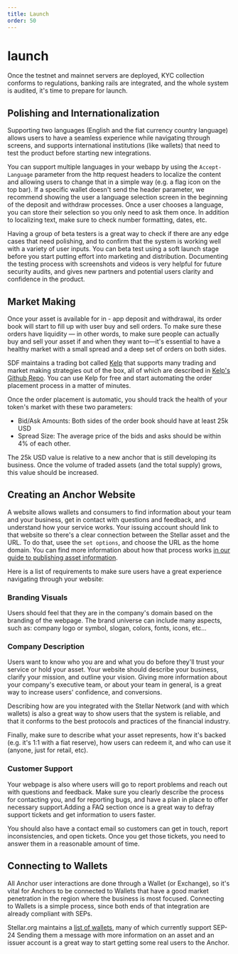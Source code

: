 ```yaml
---
title: Launch
order: 50
---
```


# launch

Once the testnet and mainnet servers are deployed, KYC collection conforms to regulations, banking rails are integrated, and the whole system is audited, it's time to prepare for launch.

## Polishing and Internationalization

Supporting two languages \(English and the fiat currency country language\) allows users to have a seamless experience while navigating through screens, and supports international institutions \(like wallets\) that need to test the product before starting new integrations.

You can support multiple languages in your webapp by using the `Accept-Language` parameter from the http request headers to localize the content and allowing users to change that in a simple way \(e.g. a flag icon on the top bar\). If a specific wallet doesn't send the header parameter, we recommend showing the user a language selection screen in the beginning of the deposit and withdraw processes. Once a user chooses a language, you can store their selection so you only need to ask them once. In addition to localizing text, make sure to check number formatting, dates, etc.

Having a group of beta testers is a great way to check if there are any edge cases that need polishing, and to confirm that the system is working well with a variety of user inputs. You can beta test using a soft launch stage before you start putting effort into marketing and distribution. Documenting the testing process with screenshots and videos is very helpful for future security audits, and gives new partners and potential users clarity and confidence in the product.

## Market Making

Once your asset is available for in - app deposit and withdrawal, its order book will start to fill up with user buy and sell orders. To make sure these orders have liquidity — in other words, to make sure people can actually buy and sell your asset if and when they want to—it's essential to have a healthy market with a small spread and a deep set of orders on both sides.

SDF maintains a trading bot called [Kelp](https://kelpbot.io/) that supports many trading and market making strategies out of the box, all of which are described in [Kelp's Github Repo](https://github.com/stellar/kelp#kelp). You can use Kelp for free and start automating the order placement process in a matter of minutes.

Once the order placement is automatic, you should track the health of your token's market with these two parameters:

* Bid/Ask Amounts: Both sides of the order book should have at least 25k USD
* Spread Size: The average price of the bids and asks should be within 4% of each other.

The 25k USD value is relative to a new anchor that is still developing its business. Once the volume of traded assets \(and the total supply\) grows, this value should be increased.

## Creating an Anchor Website

A website allows wallets and consumers to find information about your team and your business, get in contact with questions and feedback, and understand how your service works. Your issuing account should link to that website so there's a clear connection between the Stellar asset and the URL. To do that, usee the `set options`, and choose the URL as the home domain. You can find more information about how that process works [in our guide to publishing asset information](../../issuing-assets/publishing-asset-info.md).

Here is a list of requirements to make sure users have a great experience navigating through your website:

### Branding Visuals

Users should feel that they are in the company's domain based on the branding of the webpage. The brand universe can include many aspects, such as: company logo or symbol, slogan, colors, fonts, icons, etc...

### Company Description

Users want to know who you are and what you do before they'll trust your service or hold your asset. Your website should describe your business, clarify your mission, and outline your vision. Giving more information about your company's executive team, or about your team in general, is a great way to increase users' confidence, and conversions.

Describing how are you integrated with the Stellar Network \(and with which wallets\) is also a great way to show users that the system is reliable, and that it conforms to the best protocols and practices of the financial industry.

Finally, make sure to describe what your asset represents, how it's backed \(e.g. it's 1:1 with a fiat reserve\), how users can redeem it, and who can use it \(anyone, just for retail, etc\).

### Customer Support

Your webpage is also where users will go to report problems and reach out with questions and feedback. Make sure you clearly describe the process for contacting you, and for reporting bugs, and have a plan in place to offer necessary support.Adding a FAQ section once is a great way to defray support tickets and get information to users faster.

You should also have a contact email so customers can get in touch, report inconsistencies, and open tickets. Once you get those tickets, you need to answer them in a reasonable amount of time.

## Connecting to Wallets

All Anchor user interactions are done through a Wallet \(or Exchange\), so it's vital for Anchors to be connected to Wallets that have a good market penetration in the region where the business is most focused. Connecting to Wallets is a simple process, since both ends of that integration are already compliant with SEPs.

Stellar.org maintains a [list of wallets](https://www.stellar.org/ecosystem/projects), many of which currently support SEP-24 Sending them a message with more information on an asset and an issuer account is a great way to start getting some real users to the Anchor.


